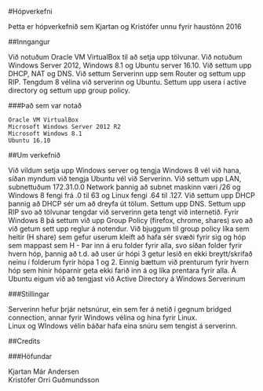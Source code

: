 #Hópverkefni

Þetta er hópverkefnið sem Kjartan og Kristófer unnu fyrir haustönn 2016

##Inngangur

Við notuðum Oracle VM VirtualBox til að setja upp tölvunar. Við notuðum Windows Server 2012, Windows 8.1 og Ubuntu server 16.10. Við 
settum upp DHCP, NAT og DNS. Við settum Serverinn upp sem Router og settum upp RIP. Tengdum 8 vélina við serverinn og Ubuntu.
Settum upp usera í active directory og settum upp group policy. 

###Það sem var notað

```
Oracle VM VirtualBox
Microsoft Windows Server 2012 R2
Microsoft Windows 8.1
Ubuntu 16.10
```

##Um verkefnið

Við vildum setja upp Windows server og tengja Windows 8 vél við hana, síðan myndum við tengja Ubuntu vél við Serverinn. Við settum upp LAN,
subnettuðum 172.31.0.0 Network þannig að subnet maskinn væri /26 og Windows 8 fengi frá .0 til 63 og Linux fengi .64 til .127. 
Við settum upp DHCP þannig að DHCP sér um að dreyfa út tölum. Settum upp DNS. Settum upp RIP svo að tölvunar tengdar við serverinn geta 
tengt við internetið.
Fyrir Windows 8 þá settum við upp Group Policy (firefox, chrome, shares) svo að við getum sett upp reglur á notendur. Við bjuggum til group policy líka sem heitir (H share) sem gefur userum kleift að hafa sér svæði fyrir sig og hóp sem mappast sem H - Þar inn á eru folder fyrir alla, svo síðan folder fyrir hvern hóp, þannig að t.d. að user úr hópi 3 getur lesið en ekki breytt/skrifað neinu í folderum fyrir hópa 1 og 2. Einnig bættum við prenturum fyrir hvern hóp sem hinir hóparnir geta ekki farið inn á og líka prentara fyrir alla. Á Ubuntu eigum við að tengjast við Active Directory á Windows Serverinum

###Stillingar

Serverinn hefur þrjár netsnúrur, ein sem fer á netið í gegnum bridged connection, annar fyrir Windows vélina og hina fyrir Linux.      
Linux og WIndows vélin báðar hafa eina snúru sem tengist á serverinn.         

##Credits

###Höfundar

Kjartan Már Andersen                    
Kristófer Orri Guðmundsson







